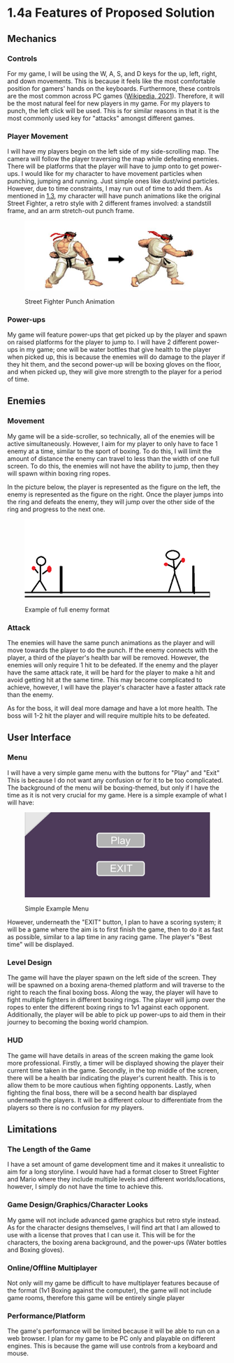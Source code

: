 # 1.4a Features of Proposed Solution

## Mechanics

### Controls

For my game, I will be using the W, A, S, and D keys for the up, left, right, and down movements. This is because it feels like the most comfortable position for gamers' hands on the keyboards. Furthermore, these controls are the most common across PC games ([Wikipedia, 2021](../reference-list.md)). Therefore, it will be the most natural feel for new players in my game. For my players to punch, the left click will be used. This is for similar reasons in that it is the most commonly used key for "attacks" amongst different games.

### Player Movement

I will have my players begin on the left side of my side-scrolling map. The camera will follow the player traversing the map while defeating enemies. There will be platforms that the player will have to jump onto to get power-ups. I would like for my character to have movement particles when punching, jumping and running. Just simple ones like dust/wind particles. However, due to time constraints, I may run out of time to add them. As mentioned in [1.3](1.3-research-the-problem.md),  my character will have punch animations like the original Street Fighter, a retro style with 2 different frames involved: a standstill frame, and an arm stretch-out punch frame.

<figure><img src="../.gitbook/assets/image (1) (1).png" alt=""><figcaption><p>Street Fighter Punch Animation</p></figcaption></figure>

### Power-ups

My game will feature power-ups that get picked up by the player and spawn on raised platforms for the player to jump to. I will have 2 different power-ups in my game; one will be water bottles that give health to the player when picked up, this is because the enemies will do damage to the player if they hit them, and the second power-up will be boxing gloves on the floor, and when picked up, they will give more strength to the player for a period of time.

## Enemies

### Movement

My game will be a side-scroller, so technically, all of the enemies will be active simultaneously. However, I aim for my player to only have to face 1 enemy at a time, similar to the sport of boxing. To do this, I will limit the amount of distance the enemy can travel to less than the width of one full screen. To do this, the enemies will not have the ability to jump, then they will spawn within boxing ring ropes.

In the picture below, the player is represented as the figure on the left, the enemy is represented as the figure on the right. Once the player jumps into the ring and defeats the enemy, they will jump over the other side of the ring and progress to the next one.

<figure><img src="../.gitbook/assets/image (2).png" alt=""><figcaption><p>Example of full enemy format</p></figcaption></figure>

### Attack

The enemies will have the same punch animations as the player and will move towards the player to do the punch. If the enemy connects with the player, a third of the player's health bar will be removed. However, the enemies will only require 1 hit to be defeated. If the enemy and the player have the same attack rate, it will be hard for the player to make a hit and avoid getting hit at the same time. This may become complicated to achieve, however, I will have the player's character have a faster attack rate than the enemy.

As for the boss, it will deal more damage and have a lot more health. The boss will 1-2 hit the player and will require multiple hits to be defeated.

## User Interface

### Menu

I will have a very simple game menu with the buttons for "Play" and "Exit" This is because I do not want any confusion or for it to be too complicated. The background of the menu will be boxing-themed, but only if I have the time as it is not very crucial for my game. Here is a simple example of what I will have:

<figure><img src="../.gitbook/assets/image (3).png" alt=""><figcaption><p>Simple Example Menu</p></figcaption></figure>

However, underneath the "EXIT" button, I plan to have a scoring system; it will be a game where the aim is to first finish the game, then to do it as fast as possible, similar to a lap time in any racing game. The player's "Best time" will be displayed.

### Level Design

The game will have the player spawn on the left side of the screen. They will be spawned on a boxing arena-themed platform and will traverse to the right to reach the final boxing boss. Along the way, the player will have to fight multiple fighters in different boxing rings. The player will jump over the ropes to enter the different boxing rings to 1v1 against each opponent. Additionally, the player will be able to pick up power-ups to aid them in their journey to becoming the boxing world champion.&#x20;

### HUD

The game will have details in areas of the screen making the game look more professional. Firstly, a timer will be displayed showing the player their current time taken in the game. Secondly, in the top middle of the screen, there will be a health bar indicating the player's current health. This is to allow them to be more cautious when fighting opponents. Lastly, when fighting the final boss, there will be a second health bar displayed underneath the players. It will be a different colour to differentiate from the players so there is no confusion for my players.

## Limitations

### The Length of the Game

I have a set amount of game development time and it makes it unrealistic to aim for a long storyline. I would have had a format closer to Street Fighter and Mario where they include multiple levels and different worlds/locations, however, I simply do not have the time to achieve this.

### Game Design/Graphics/Character Looks

My game will not include advanced game graphics but retro style instead. As for the character designs themselves, I will find art that I am allowed to use with a license that proves that I can use it. This will be for the characters, the boxing arena background, and the power-ups (Water bottles and Boxing gloves).

### Online/Offline Multiplayer

Not only will my game be difficult to have multiplayer features because of the format (1v1 Boxing against the computer), the game will not include game rooms, therefore this game will be entirely single player

### Performance/Platform

The game's performance will be limited because it will be able to run on a web browser. I plan for my game to be PC only and playable on different engines. This is because the game will use controls from a keyboard and mouse.

